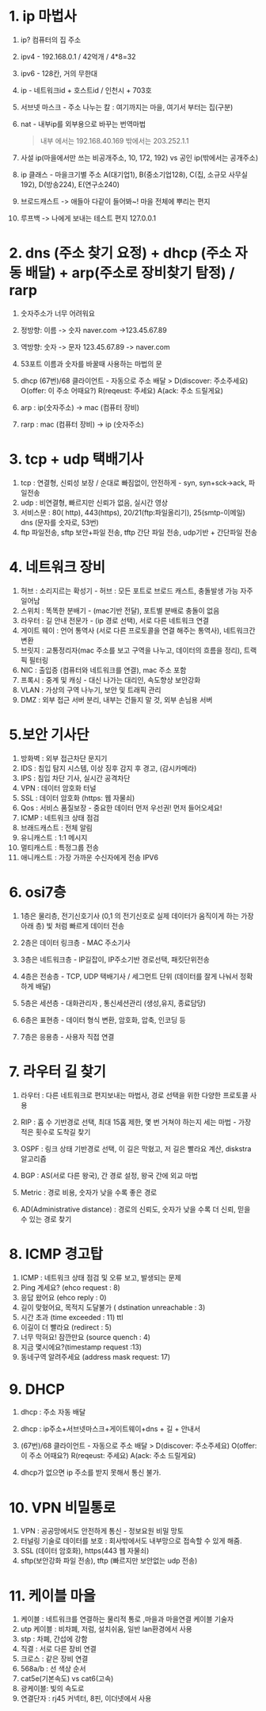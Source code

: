 # 1. ip 마법사
01. ip? 컴퓨터의 집 주소
02. ipv4 - 192.168.0.1 / 42억개 / 4*8=32
03. ipv6 - 128칸, 거의 무한대
04. ip - 네트워크id + 호스트id /  인천시 + 703호
05. 서브넷 마스크 - 주소 나누는 칼 : 여기까지는 마을, 여기서 부터는 집(구분)
06. nat - 내부ip를 외부용으로 바꾸는 번역마법 
    > 내부 에서는 192.168.40.169
    > 밖에서는 203.252.1.1

07. 사설 ip(마을에서만 쓰는 비공개주소, 10, 172, 192) vs 공인 ip(밖에서는 공개주소)
08. ip 클래스 - 마을크기별 주소
    A(대기업1), B(중소기업128), C(집, 소규모 사무실192), D(방송224), E(연구소240)

09. 브로드캐스트 -> 애들아 다같이 들어봐~! 마을 전체에 뿌리는 편지
10. 루프백 -> 나에게 보내는 테스트 편지 127.0.0.1    

# 2. dns (주소 찾기 요정) + dhcp (주소 자동 배달) + arp(주소로 장비찾기 탐정) / rarp
1. 숫자주소가 너무 어려워요
2. 정방향: 이름 -> 숫자 naver.com ->123.45.67.89
3. 역방향: 숫자 -> 문자 123.45.67.89 -> naver.com
4. 53포트 이름과 숫자를 바꿀때 사용하는 마법의 문
5. dhcp (67번)/68 클라이언트 - 자동으로 주소 배달 > D(discover: 주소주세요)
                            O(offer: 이 주소 어때요?)
                            R(reqeust: 주세요)
                            A(ack: 주소 드릴게요)

6. arp : ip(숫자주소) -> mac (컴퓨터 장비)
7. rarp :  mac (컴퓨터 장비) -> ip (숫자주소)


# 3. tcp + udp 택배기사
1. tcp  : 연결형, 신뢰성 보장 / 순대로 빠짐없이, 안전하게 - syn, syn+sck->ack, 파일전송
2. udp  : 비연결형, 빠르지만 신뢰가 없음, 실시간 영상
3. 서비스문 : 80( http), 443(https), 20/21(ftp:파일올리기), 25(smtp-이메일)
dns (문자를 숫자로, 53번)
4. ftp 파일전송, sftp 보안+파일 전송, tftp 간단 파일 전송, udp기반 + 간단파일 전송

# 4. 네트워크 장비
1. 허브 : 소리지르는 확성기 - 허브 : 모든 포트로 브로드 캐스트, 충돌발생 가능 자주 일어남
2. 스위치 : 똑똑한 분배기 - (mac기반 전달), 포트별 분배로 충돌이 없음
3. 라우터 : 길 안내 전문가  - (ip 경로 선택), 서로 다른 네트워크 연결
4. 게이트 웨이 : 언어 통역사 (서로 다른 프로토콜을 연결 해주는 통역사), 네트워크간 변환
5. 브릿지 : 교통정리자(mac 주소를 보고 구역을 나누고, 데이터의 흐름을 정리), 트랙픽 필터링 
6. NIC : 출입증 (컴퓨터와 네트워크를 연결), mac 주소 포함
7. 프록시 : 중계 및 캐싱 - 대신 나가는 대리인, 속도향상 보안강화
8. VLAN : 가상의 구역 나누기, 보안 및 트래픽 관리
9. DMZ : 외부 접근 서버 분리, 내부는 건들지 말 것, 외부 손님용 서버


# 5.보안 기사단
1. 방화벽 : 외부 접근차단 문지기
2. IDS : 침입 탐지 시스템, 이상 징후 감지 후 경고, (감시카메라)
3. IPS : 침입 차단 기사, 실시간 공격차단
4. VPN : 데이터 암호화 터널
5. SSL : 데이터 암호화 (https: 웹 자물쇠)
6. Qos : 서비스 품질보장 - 중요한 데이터 먼저 우선권! 먼저 들어오세요!
7. ICMP : 네트워크 상태 점검
8. 브래드캐스트 : 전체 알림
9. 유니캐스트 : 1:1 메시지
10. 멀티캐스트 : 특정그룹 전송
11. 애니캐스트 : 가장 가까운 수신자에게 전송 IPV6

# 6. osi7층

1. 1층은 물리층, 전기신호기사 (0,1 의 전기신호로 실제 데이터가 움직이게 하는 가장 아래 층)
    빛 처럼 빠르게 데이터 전송

2. 2층은 데이터 링크층 - MAC 주소기사 
3. 3층은 네트워크층 - IP길잡이, IP주소기반 경로선택, 패킷단위전송
4. 4층은 전송층 - TCP, UDP 택배기사 / 세그먼트 단위 (데이터를 잘게 나눠서 정확하게 배달)
5. 5층은 세션층 - 대화관리자 , 통신세션관리 (생성,유지, 종료담당)
6. 6층은 표현층 - 데이터 형식 변환, 암호화, 압축, 인코딩 등
7. 7층은 응용층 - 사용자 직접 연결

# 7. 라우터 길 찾기
1. 라우터 : 다른 네트워크로 편지보내는 마법사, 경로 선택을 위한 다양한 프로토콜 사용
2. RIP : 홉 수 기반경로 선택, 최대 15홉 제한, 몇 번 거쳐야 하는지 세는 마법 - 가장 적은
횟수로 도착길 찾기

3. OSPF : 링크 상태 기반경로 선택, 이 길은 막혔고, 저 길은 빨라요 계산, diskstra 알고리즘
4. BGP : AS(서로 다른 왕국), 간 경로 설정, 왕국 간에 외교 마법
5. Metric : 경로 비용, 숫자가 낮을 수록 좋은 경로
6. AD(Administrative distance) : 경로의 신뢰도, 숫자가 낮을 수록 더 신뢰, 믿을 수 있는 경로 찾기

# 8. ICMP 경고탑

1. ICMP : 네트워크 상태 점검 및 오류 보고, 발생되는 문제
2. Ping 계세요? (ehco request : 8)
3. 응답 왔어요 (ehco reply : 0)
4. 길이 맞혔어요, 목적지 도달불가 ( dstination unreachable : 3)
5. 시간 초과 (time exceeded : 11) ttl
6. 이길이 더 빨라요 (redirect : 5)
7. 너무 막혀요! 잠깐만요 (source quench : 4)
8. 지금 몇시에요?(timestamp request :13)
9. 동네구역 알려주세요 (address mask request: 17)

# 9. DHCP
1. dhcp : 주소 자동 배달
2. dhcp : ip주소+서브넷마스크+게이트웨이+dns + 길 + 안내서
3. (67번)/68 클라이언트 - 자동으로 주소 배달 > 
                            D(discover: 주소주세요)
                            O(offer: 이 주소 어때요?)
                            R(reqeust: 주세요)
                            A(ack: 주소 드릴게요)

4. dhcp가 없으면 ip 주소를 받지 못해서 통신 불가.

# 10. VPN 비밀통로
1. VPN : 공공망에서도 안전하게 통신 - 정보요원 비밀 망토
2. 터널링 기술로 데이터를 보호 : 회사밖에서도 내부망으로 접속할 수 있게 해줌.
3. SSL (데이터 암호화), https(443 웹 자물쇠)
4. sftp(보안강화 파일 전송), tftp (빠르지만 보안없는 udp 전송)

# 11. 케이블 마을
1. 케이블 : 네트워크를 연결하는 물리적 통로 ,마을과 마을연결 케이블 기술자
2. utp 케이블 : 비차폐, 저럼, 설치쉬움, 일반 lan환경에서 사용 
3. stp : 차폐, 간섭에 강함
4. 직결 : 서로 다른 장비 연결
5. 크로스 : 같은 장비 연결
6. 568a/b : 선 색상 순서
7. cat5e(기본속도) vs cat6(고속)
8. 광케이블: 빛의 속도로 
9. 연결단자 : rj45 커넥터, 8핀, 이더넷에서 사용